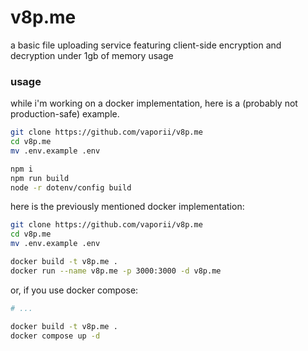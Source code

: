 # v8p.me

a basic file uploading service featuring client-side encryption and decryption under 1gb of memory usage

### usage

while i'm working on a docker implementation, here is a (probably not production-safe) example.

```bash
git clone https://github.com/vaporii/v8p.me
cd v8p.me
mv .env.example .env

npm i
npm run build
node -r dotenv/config build
```

here is the previously mentioned docker implementation:

```bash
git clone https://github.com/vaporii/v8p.me
cd v8p.me
mv .env.example .env

docker build -t v8p.me .
docker run --name v8p.me -p 3000:3000 -d v8p.me
```

or, if you use docker compose:

```bash
# ...

docker build -t v8p.me .
docker compose up -d
```
